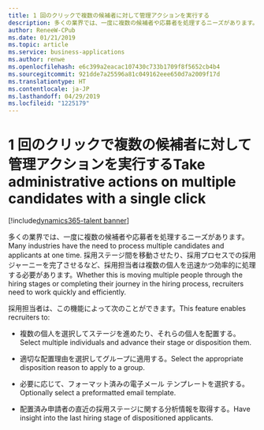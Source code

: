 ```yaml
---
title: 1 回のクリックで複数の候補者に対して管理アクションを実行する
description: 多くの業界では、一度に複数の候補者や応募者を処理するニーズがあります。
author: ReneeW-CPub
ms.date: 01/21/2019
ms.topic: article
ms.service: business-applications
ms.author: renwe
ms.openlocfilehash: e6c399a2eacac107430c733b1709f8f5652cb4b4
ms.sourcegitcommit: 921dde7a25596a81c049162eee650d7a2009f17d
ms.translationtype: HT
ms.contentlocale: ja-JP
ms.lasthandoff: 04/29/2019
ms.locfileid: "1225179"
---
```

#  <a name="take-administrative-actions-on-multiple-candidates-with-a-single-click"></a><span data-ttu-id="a9e4d-103">1 回のクリックで複数の候補者に対して管理アクションを実行する</span><span class="sxs-lookup"><span data-stu-id="a9e4d-103">Take administrative actions on multiple candidates with a single click</span></span>
[!include[dynamics365-talent banner](../../includes/dynamics365-talent.md)]





<span data-ttu-id="a9e4d-104">多くの業界では、一度に複数の候補者や応募者を処理するニーズがあります。</span><span class="sxs-lookup"><span data-stu-id="a9e4d-104">Many industries have the need to process multiple candidates and applicants at one time.</span></span> <span data-ttu-id="a9e4d-105">採用ステージ間を移動させたり、採用プロセスでの採用ジャーニーを完了させるなど、採用担当者は複数の個人を迅速かつ効率的に処理する必要があります。</span><span class="sxs-lookup"><span data-stu-id="a9e4d-105">Whether this is moving multiple people through the hiring stages or completing their journey in the hiring process, recruiters need to work quickly and efficiently.</span></span>

<span data-ttu-id="a9e4d-106">採用担当者は、この機能によって次のことができます。</span><span class="sxs-lookup"><span data-stu-id="a9e4d-106">This feature enables recruiters to:</span></span>

-   <span data-ttu-id="a9e4d-107">複数の個人を選択してステージを進めたり、それらの個人を配置する。</span><span class="sxs-lookup"><span data-stu-id="a9e4d-107">Select multiple individuals and advance their stage or disposition them.</span></span>

-   <span data-ttu-id="a9e4d-108">適切な配置理由を選択してグループに適用する。</span><span class="sxs-lookup"><span data-stu-id="a9e4d-108">Select the appropriate disposition reason to apply to a group.</span></span>

-   <span data-ttu-id="a9e4d-109">必要に応じて、フォーマット済みの電子メール テンプレートを選択する。</span><span class="sxs-lookup"><span data-stu-id="a9e4d-109">Optionally select a preformatted email template.</span></span>

-   <span data-ttu-id="a9e4d-110">配置済み申請者の直近の採用ステージに関する分析情報を取得する。</span><span class="sxs-lookup"><span data-stu-id="a9e4d-110">Have insight into the last hiring stage of dispositioned applicants.</span></span>

